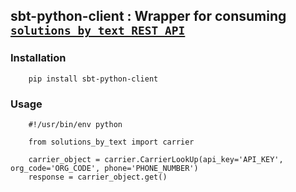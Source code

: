 

## sbt-python-client : Wrapper for consuming [`solutions by text REST API`](https://www.solutionsbytext.com/api-support/api-documentation/)



### Installation

        pip install sbt-python-client

### Usage

        #!/usr/bin/env python

        from solutions_by_text import carrier

        carrier_object = carrier.CarrierLookUp(api_key='API_KEY', org_code='ORG_CODE', phone='PHONE_NUMBER')
        response = carrier_object.get()

